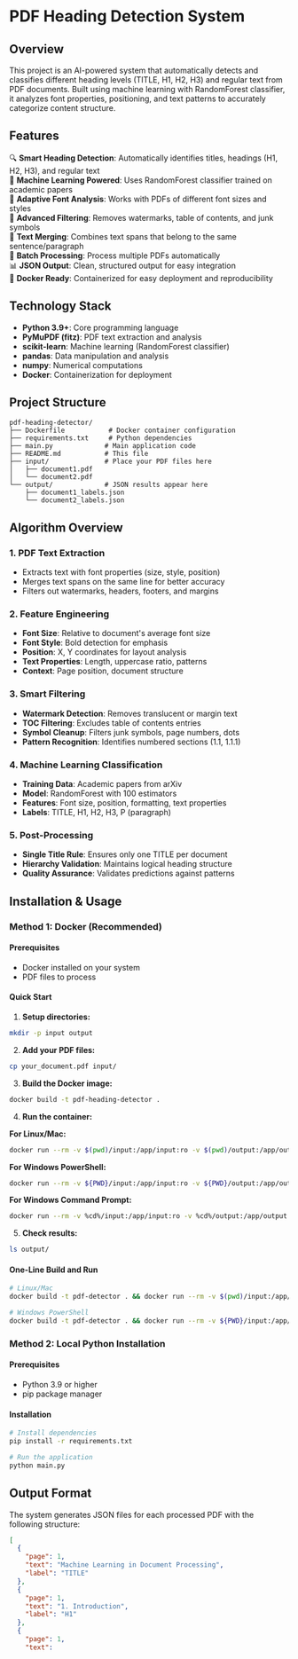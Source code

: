 # PDF Heading Detection System

## Overview

This project is an AI-powered system that automatically detects and classifies different heading levels (TITLE, H1, H2, H3) and regular text from PDF documents. Built using machine learning with RandomForest classifier, it analyzes font properties, positioning, and text patterns to accurately categorize content structure.

## Features

🔍 **Smart Heading Detection**: Automatically identifies titles, headings (H1, H2, H3), and regular text  
🤖 **Machine Learning Powered**: Uses RandomForest classifier trained on academic papers  
🎯 **Adaptive Font Analysis**: Works with PDFs of different font sizes and styles  
🧹 **Advanced Filtering**: Removes watermarks, table of contents, and junk symbols  
📄 **Text Merging**: Combines text spans that belong to the same sentence/paragraph  
🔄 **Batch Processing**: Process multiple PDFs automatically  
📊 **JSON Output**: Clean, structured output for easy integration  
🐳 **Docker Ready**: Containerized for easy deployment and reproducibility  

## Technology Stack

- **Python 3.9+**: Core programming language
- **PyMuPDF (fitz)**: PDF text extraction and analysis
- **scikit-learn**: Machine learning (RandomForest classifier)
- **pandas**: Data manipulation and analysis
- **numpy**: Numerical computations
- **Docker**: Containerization for deployment

## Project Structure

```
pdf-heading-detector/
├── Dockerfile           # Docker container configuration
├── requirements.txt     # Python dependencies
├── main.py             # Main application code
├── README.md           # This file
├── input/              # Place your PDF files here
│   ├── document1.pdf
│   └── document2.pdf
└── output/             # JSON results appear here
    ├── document1_labels.json
    └── document2_labels.json
```

## Algorithm Overview

### 1. **PDF Text Extraction**
- Extracts text with font properties (size, style, position)
- Merges text spans on the same line for better accuracy
- Filters out watermarks, headers, footers, and margins

### 2. **Feature Engineering**
- **Font Size**: Relative to document's average font size
- **Font Style**: Bold detection for emphasis
- **Position**: X, Y coordinates for layout analysis
- **Text Properties**: Length, uppercase ratio, patterns
- **Context**: Page position, document structure

### 3. **Smart Filtering**
- **Watermark Detection**: Removes translucent or margin text
- **TOC Filtering**: Excludes table of contents entries
- **Symbol Cleanup**: Filters junk symbols, page numbers, dots
- **Pattern Recognition**: Identifies numbered sections (1.1, 1.1.1)

### 4. **Machine Learning Classification**
- **Training Data**: Academic papers from arXiv
- **Model**: RandomForest with 100 estimators
- **Features**: Font size, position, formatting, text properties
- **Labels**: TITLE, H1, H2, H3, P (paragraph)

### 5. **Post-Processing**
- **Single Title Rule**: Ensures only one TITLE per document
- **Hierarchy Validation**: Maintains logical heading structure
- **Quality Assurance**: Validates predictions against patterns

## Installation & Usage

### Method 1: Docker (Recommended)

#### Prerequisites
- Docker installed on your system
- PDF files to process

#### Quick Start

1. **Setup directories:**
```bash
mkdir -p input output
```

2. **Add your PDF files:**
```bash
cp your_document.pdf input/
```

3. **Build the Docker image:**
```bash
docker build -t pdf-heading-detector .
```

4. **Run the container:**

**For Linux/Mac:**
```bash
docker run --rm -v $(pwd)/input:/app/input:ro -v $(pwd)/output:/app/output:rw pdf-heading-detector
```

**For Windows PowerShell:**
```bash
docker run --rm -v ${PWD}/input:/app/input:ro -v ${PWD}/output:/app/output:rw pdf-heading-detector
```

**For Windows Command Prompt:**
```bash
docker run --rm -v %cd%/input:/app/input:ro -v %cd%/output:/app/output:rw pdf-heading-detector
```

5. **Check results:**
```bash
ls output/
```

#### One-Line Build and Run
```bash
# Linux/Mac
docker build -t pdf-detector . && docker run --rm -v $(pwd)/input:/app/input:ro -v $(pwd)/output:/app/output:rw pdf-detector

# Windows PowerShell  
docker build -t pdf-detector . && docker run --rm -v ${PWD}/input:/app/input:ro -v ${PWD}/output:/app/output:rw pdf-detector
```

### Method 2: Local Python Installation

#### Prerequisites
- Python 3.9 or higher
- pip package manager

#### Installation
```bash
# Install dependencies
pip install -r requirements.txt

# Run the application
python main.py
```

## Output Format

The system generates JSON files for each processed PDF with the following structure:

```json
[
  {
    "page": 1,
    "text": "Machine Learning in Document Processing",
    "label": "TITLE"
  },
  {
    "page": 1,
    "text": "1. Introduction",
    "label": "H1"
  },
  {
    "page": 1,
    "text":